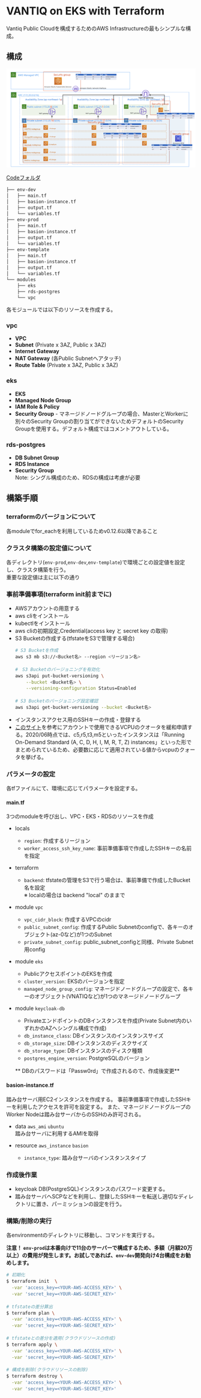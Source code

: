 # VANTIQ on EKS with Terraform
Vantiq Public Cloudを構成するためのAWS Infrastructureの最もシンプルな構成。

## 構成

![Configuration](../../imgs/terraform_aws_vantiq_config.png)

[Codeフォルダ](../../conf/terraform_aws)
```
├── env-dev
│   ├── main.tf
│   ├── basion-instance.tf
│   ├── output.tf
│   └── variables.tf
├── env-prod
│   ├── main.tf
│   ├── basion-instance.tf
│   ├── output.tf
│   └── variables.tf
├── env-template
│   ├── main.tf
│   ├── basion-instance.tf
│   ├── output.tf
│   └── variables.tf
└── modules
    ├── eks
    ├── rds-postgres
    └── vpc
```


各モジュールでは以下のリソースを作成する。

### vpc
- **VPC**
- **Subnet** (Private x 3AZ, Public x 3AZ)
- **Internet Gateway**
- **NAT Gateway** (各Public Subnetへアタッチ)
- **Route Table** (Private x 3AZ, Public x 3AZ)

### eks
- **EKS**
- **Managed Node Group**
- **IAM Role & Policy**  
- **Security Group** -  マネージドノードグループの場合、MasterとWorkerに別々のSecurity Groupの割り当てができないためデフォルトのSecurity Groupを使用する。デフォルト構成ではコメントアウトしている。

### rds-postgres  
- **DB Subnet Group**
- **RDS Instance**
- **Security Group**  
Note: シングル構成のため、RDSの構成は考慮が必要

## 構築手順

### terraformのバージョンについて
各moduleでfor_eachを利用しているためv0.12.6以降であること

### クラスタ構築の設定値について
各ディレクトリ(`env-prod`,`env-dev`,`env-template`)で環境ごとの設定値を設定し、クラスタ構築を行う。  
重要な設定値は主に以下の通り

### 事前準備事項(terraform init前までに)
- AWSアカウントの用意する
- aws cliをインストール
- kubectlをインストール
- aws cliの初期設定,Credential(access key と secret key の取得)
- S3 Bucketの作成する(tfstateをS3で管理する場合)
  ```sh
  # S3 Bucketを作成
  aws s3 mb s3://<Bucket名> --region <リージョン名>

  #　S3 Bucketのバージョニングを有効化
  aws s3api put-bucket-versioning \
      --bucket <Bucket名> \
      --versioning-configuration Status=Enabled

  # S3 Bucketのバージョニング設定確認
  aws s3api get-bucket-versioning --bucket <Bucket名>
  ```
- インスタンスアクセス用のSSHキーの作成・登録する
- [このサイト](https://aws.amazon.com/jp/blogs/news/vcpu-based-on-demand-instance-limits-are-now-available-in-amazon-ec2/
)を参考にアカウントで使用できるVCPUのクオータを緩和申請する。2020/06時点では、c5,r5,t3,m5といったインスタンスは「Running On-Demand Standard (A, C, D, H, I, M, R, T, Z) instances」といった形でまとめられているため、必要数に応じて適用されている値からvcpuのクォータを挙げる。


### パラメータの設定
各tfファイルにて、環境に応じてパラメータを設定する。

#### main.tf  
3つのmoduleを呼び出し、VPC・EKS・RDSのリソースを作成  

- locals  
  - `region`: 作成するリージョン  
  - `worker_access_ssh_key_name`: 事前準備事項で作成したSSHキーの名前を指定


- terraform  
  - `backend`: tfstateの管理をS3で行う場合は、事前準備で作成したBucket名を設定  
  ※ localの場合は backend "local" のままで


- module `vpc`  
  - `vpc_cidr_block`: 作成するVPCのcidr  
  - `public_subnet_config`: 作成するPublic Subnetのconfigで、各キーのオブジェクト(az-0など)が1つのSubnet  
  - `private_subnet_config`: public_subnet_configと同様、Private Subnet用config


- module `eks`  
  - PublicアクセスポイントのEKSを作成  
  - `cluster_version`: EKSのバージョンを指定  
  - `managed_node_group_config`: マネージドノードグループの設定で、各キーのオブジェクト(VNATIQなど)が1つのマネージドノードグループ  


- module `keycloak-db`  
  - PrivateエンドポイントのDBインスタンスを作成(Private Subnet内のいずれかのAZへシングル構成で作成)  
  - `db_instance_class`: DBインスタンスのインスタンスサイズ  
  - `db_storage_size`: DBインスタンスのディスクサイズ  
  - `db_storage_type`: DBインスタンスのディスク種類  
  - `postgres_engine_version`: PostgreSQLのバージョン  

  ** DBのパスワードは「Passw0rd」で作成されるので、作成後変更**


#### basion-instance.tf  
踏み台サーバ用EC2インスタンスを作成する。
事前準備事項で作成したSSHキーを利用したアクセスを許可を設定する。
また、マネージドノードグループのWorker Nodeは踏み台サーバからのSSHのみ許可される。

- data `aws_ami` `ubuntu`  
踏み台サーバに利用するAMIを取得


- resource `aws_instance` `basion`  
  - `instance_type`: 踏み台サーバのインスタンスタイプ


### 作成後作業
- keycloak DB(PostgreSQL)インスタンスのパスワード変更する。
- 踏み台サーバへSCPなどを利用し、登録したSSHキーを転送し適切なディレクトリに置き、パーミッションの設定を行う。


### 構築/削除の実行
各environmentのディレクトリに移動し、コマンドを実行する。

**注意！ `env-prod`は本番向けで11台のサーバーで構成するため、多額（月額20万以上）の費用が発生します。お試しであれば、`env-dev`開発向け4台構成をお勧めします。**

```bash
# 初期化
$ terraform init  \
  -var 'access_key=<YOUR-AWS-ACCESS_KEY>' \
  -var 'secret_key=<YOUR-AWS-SECRET_KEY>'

# tfstateの差分算出
$ terraform plan \
  -var 'access_key=<YOUR-AWS-ACCESS_KEY>' \
  -var 'secret_key=<YOUR-AWS-SECRET_KEY>'

# tfstateとの差分を適用(クラウドリソースの作成)
$ terraform apply \
  -var 'access_key=<YOUR-AWS-ACCESS_KEY>' \
  -var 'secret_key=<YOUR-AWS-SECRET_KEY>'

# 構成を削除(クラウドリソースの削除)
$ terraform destroy \
  -var 'access_key=<YOUR-AWS-ACCESS_KEY>' \
  -var 'secret_key=<YOUR-AWS-SECRET_KEY>'
```
